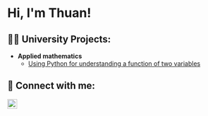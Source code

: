 <h1>Hi, I'm Thuan!

<h2>👨‍💻 University Projects:</h2>

- <b>Applied mathematics</b>
  - [Using Python for understanding a function of two variables](https://github.com/thuanromoli/Using-Python-for-understanding-a-function-of-two-variables/tree/main)

<h2> 🤳 Connect with me:</h2>

[<img align="left" alt="Van Thuan Romoli | LinkedIn" width="22px" src="https://cdn.jsdelivr.net/npm/simple-icons@v3/icons/linkedin.svg" />][linkedin]

[linkedin]: https://www.linkedin.com/in/thuanromoli/
